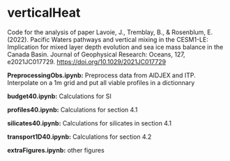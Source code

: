 # verticalHeat
Code for the analysis of paper Lavoie, J., Tremblay, B., & Rosenblum, E. (2022). Pacific Waters pathways and vertical mixing in the CESM1-LE: Implication for mixed layer depth evolution and sea ice mass balance in the Canada Basin. Journal of Geophysical Research: Oceans, 127, e2021JC017729. https://doi.org/10.1029/2021JC017729 



**PreprocessingObs.ipynb:** Preprocess data from AIDJEX and ITP. Interpolate on a 1m grid and put all viable profiles in a dictionnary

**budget40.ipynb:** Calculations for SI

**profiles40.ipynb:** Calculations for section 4.1

**silicates40.ipynb:** Calculations for silicates in section 4.1

**transport1D40.ipynb:** Calculations for section 4.2

**extraFigures.ipynb:** other figures
